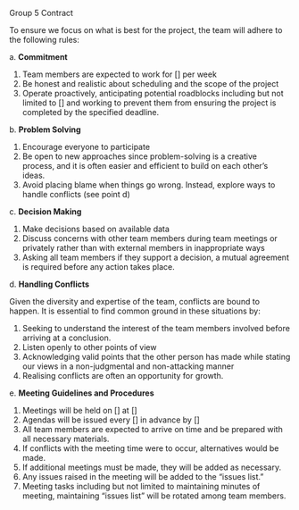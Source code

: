Group 5 Contract

To ensure we focus on what is best for the project, the team will adhere to the following rules:

a.	**Commitment**

1.	Team members are expected to work for [] per week
2.	Be honest and realistic about scheduling and the scope of the project
3.	Operate proactively, anticipating potential roadblocks including but not limited to [] and working to prevent them from ensuring the project is completed by the specified deadline.  

b.	**Problem Solving**

1.	Encourage everyone to participate
2.	Be open to new approaches since problem-solving is a creative process, and it is often easier and efficient to build on each other’s ideas.
3.	Avoid placing blame when things go wrong. Instead, explore ways to handle conflicts (see point d)
 
c.	**Decision Making**

1.	Make decisions based on available data
2.	Discuss concerns with other team members during team meetings or privately rather than with external members in inappropriate ways
3.	Asking all team members if they support a decision, a mutual agreement is required before any action takes place.
 
d.	**Handling Conflicts**
 
Given the diversity and expertise of the team, conflicts are bound to happen. It is essential to find common ground in these situations by:
1.	Seeking to understand the interest of the team members involved before arriving at a conclusion.
2.	Listen openly to other points of view
3.	Acknowledging valid points that the other person has made while stating our views in a non-judgmental and non-attacking manner
4.	Realising conflicts are often an opportunity for growth.

e.	**Meeting Guidelines and Procedures**
 
1.	Meetings will be held on [] at []
2.	Agendas will be issued every [] in advance by []
3.	All team members are expected to arrive on time and be prepared with all necessary materials.
4.	If conflicts with the meeting time were to occur, alternatives would be made.
5.	If additional meetings must be made, they will be added as necessary.
6.	Any issues raised in the meeting will be added to the “issues list.”
7.	Meeting tasks including but not limited to maintaining minutes of meeting, maintaining “issues list” will be rotated among team members.



